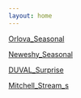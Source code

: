 ```yaml
---
layout: home
---
```



[Orlova_Seasonal](Orlova_Seasonal)

[Neweshy_Seasonal](Neweshy_Seasonal)

[DUVAL_Surprise](DUVAL_Surprise)

[Mitchell_Stream_s](Mitchell_Stream_s)

